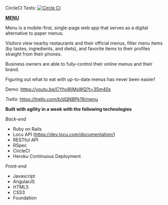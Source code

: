 CircleCI Tests: [![Circle CI](https://circleci.com/gh/nyc-copperheads-2016/menu.svg?style=svg)](https://circleci.com/gh/nyc-copperheads-2016/menu)

**[MENU](http://menu-inc.herokuapp.com/)**

Menu is a mobile-first, single-page web app that serves as a digital alternative to paper menus.

Visitors view nearby restaurants and their official menus, filter menu items (by tastes, ingredients, and diets), and favorite items to their profiles straight from their phones.

Business owners are able to fully-control their online menus and their brand.

Figuring out what to eat with up-to-date menus has never been easier!

Demo: https://youtu.be/CYhv8IjMsWQ?t=35m40s

*Trello:* https://trello.com/b/dQNBPk19/menu

**Built with agility in a week with the following technologies**

*Back-end*
- Ruby on Rails
- Locu API (https://dev.locu.com/documentation/)
- RESTful API
- RSpec
- CircleCI
- Heroku Continuous Deployment

*Front-end*
- Javascript
- AngularJS
- HTML5
- CSS3
- Foundation

